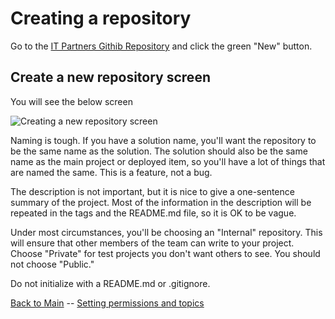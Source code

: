 # Creating a repository

Go to the [IT Partners Githib Repository](https://github.com/itpartnersillinois) and click the green "New" button.

## Create a new repository screen

You will see the below screen

![Creating a new repository screen](https://github.com/itpartnersillinois/tutorial/blob/master/create_repository_screen.png)

Naming is tough. If you have a solution name, you'll want the repository to be the same name as the solution. The solution should also be the same name as the main project or deployed item, so you'll have a lot of things that are named the same. This is a feature, not a bug. 

The description is not important, but it is nice to give a one-sentence summary of the project. Most of the information in the description will be repeated in the tags and the README.md file, so it is OK to be vague. 

Under most circumstances, you'll be choosing an "Internal" repository. This will ensure that other members of the team can write to your project. Choose "Private" for test projects you don't want others to see. You should not choose "Public." 

Do not initialize with a README.md or .gitignore. 

[Back to Main](https://github.com/itpartnersillinois/tutorial/blob/master/README.md) -- [Setting permissions and topics](https://github.com/itpartnersillinois/tutorial/blob/master/Setting_Permissions_and_Topics.md)
